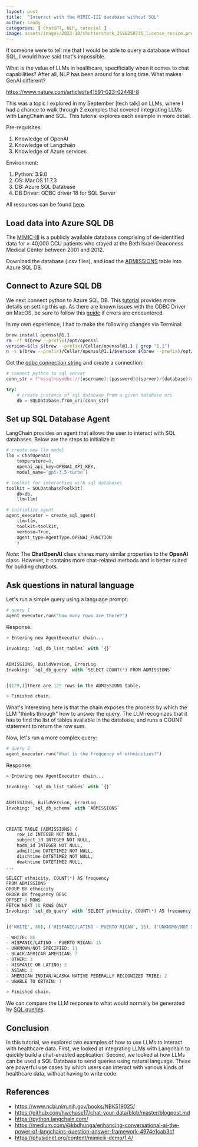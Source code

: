 ```yaml
---
layout: post
title:  "Interact with the MIMIC-III database without SQL"
author: sandy
categories: [ ChatGPT, NLP, tutorial ]
image: assets/images/2023-10/shutterstock_2188258735_license_resize.png
---
```

If someone were to tell me that I would be able to query a database without SQL, I would have said that's impossible.  

What is the value of LLMs in healthcare, specificially when it comes to chat capabilities?  After all, NLP has been around for a long time.  What makes GenAI different?  

https://www.nature.com/articles/s41591-023-02448-8

This was a topic I explored in my September [tech talk] on LLMs, where I had a chance to walk through 2 examples that covered integrating LLMs with LangChain and SQL.  This tutorial explores each example in more detail. 

Pre-requisites:
1. Knowledge of OpenAI
2. Knowledge of Langchain
3. Knowledge of Azure services

Environment:
1. Python: 3.9.0
2. OS: MacOS 11.7.3
3. DB: Azure SQL Database
4. DB Driver: ODBC driver 18 for SQL Server


All resources can be found [here](https://github.com/slsu0424/pmc-patients).

## Load data into Azure SQL DB
The [MIMIC-III](https://physionet.org/content/mimiciii-demo/1.4/) is a publicly available database comprising of de-identified data for > 40,000 CCU patients who stayed at the Beth Israel Deaconess Medical Center between 2001 and 2012.  

Download the database (.csv files), and load the [ADMISSIONS]() table into Azure SQL DB. 

## Connect to Azure SQL DB
We next connect python to Azure SQL DB.  This [tutorial]() provides more details on setting this up.  As there are known issues with the ODBC Driver on MacOS, be sure to follow this [guide](https://learn.microsoft.com/en-us/sql/connect/odbc/linux-mac/known-issues-in-this-version-of-the-driver?view=sql-server-ver16) if errors are encountered.  

In my own experience, I had to make the following changes via Terminal:

```bash
brew install openssl@1.1
rm -rf $(brew --prefix)/opt/openssl
version=$(ls $(brew --prefix)/Cellar/openssl@1.1 | grep "1.1")
n -s $(brew --prefix)/Cellar/openssl@1.1/$version $(brew --prefix)/opt/openssl
```

Get the [odbc connection string](https://azurelessons.com/azure-sql-database-connection-string/) and create a connection:
```python
# connect python to sql server
conn_str = f"mssql+pyodbc://{username}:{password}@{server}/{database}?driver={driver}"

try:
    # create instance of sql database from a given database uri
    db = SQLDatabase.from_uri(conn_str)
```
## Set up SQL Database Agent
LangChain provides an agent that allows the user to interact with SQL databases.  Below are the steps to initialize it:

```python
# create new llm model
llm = ChatOpenAI(
    temperature=0, 
    openai_api_key=OPENAI_API_KEY, 
    model_name='gpt-3.5-turbo')

# toolkit for interacting with sql databases
toolkit = SQLDatabaseToolkit(
    db=db,
    llm=llm)

# initialize agent
agent_executor = create_sql_agent(
    llm=llm,
    toolkit=toolkit,
    verbose=True,
    agent_type=AgentType.OPENAI_FUNCTION
    )
 ```
 *Note*: The **ChatOpenAI** class shares many similar properties to the **OpenAI** class.  However, it contains more chat-related methods and is better suited for building chatbots.

## Ask questions in natural language
Let's run a simple query using a language prompt:
```python
# query 1
agent_executor.run("how many rows are there?")
```
Response:
```python
> Entering new AgentExecutor chain...

Invoking: `sql_db_list_tables` with `{}`


ADMISSIONS, BuildVersion, ErrorLog
Invoking: `sql_db_query` with `SELECT COUNT(*) FROM ADMISSIONS`


[(129,)]There are 129 rows in the ADMISSIONS table.

> Finished chain.
```
What's interesting here is that the chain exposes the process by which the LLM "thinks through" how to answer the query.  The LLM recognizes that it has to find the list of tables available in the database, and runs a COUNT statement to return the row sum.

Now, let's run a more complex query:
```python
# query 2
agent_executor.run("What is the frequency of ethnicities?")
```
Response:
```python
> Entering new AgentExecutor chain...

Invoking: `sql_db_list_tables` with `{}`


ADMISSIONS, BuildVersion, ErrorLog
Invoking: `sql_db_schema` with `ADMISSIONS`



CREATE TABLE [ADMISSIONS] (
	row_id INTEGER NOT NULL, 
	subject_id INTEGER NOT NULL, 
	hadm_id INTEGER NOT NULL, 
	admittime DATETIME2 NOT NULL, 
	dischtime DATETIME2 NOT NULL, 
	deathtime DATETIME2 NULL,
...

SELECT ethnicity, COUNT(*) AS frequency 
FROM ADMISSIONS 
GROUP BY ethnicity 
ORDER BY frequency DESC 
OFFSET 0 ROWS 
FETCH NEXT 10 ROWS ONLY
Invoking: `sql_db_query` with `SELECT ethnicity, COUNT(*) AS frequency FROM ADMISSIONS GROUP BY ethnicity ORDER BY frequency DESC OFFSET 0 ROWS FETCH NEXT 10 ROWS ONLY`


[('WHITE', 86), ('HISPANIC/LATINO - PUERTO RICAN', 15), ('UNKNOWN/NOT SPECIFIED', 11), ('BLACK/AFRICAN AMERICAN', 7), ('OTHER', 3), ('HISPANIC OR LATINO', 2), ('ASIAN', 2), ('AMERICAN INDIAN/ALASKA NATIVE FEDERALLY RECOGNIZED TRIBE', 2), ('UNABLE TO OBTAIN', 1)]The frequency of ethnicities in the database is as follows:

- WHITE: 86
- HISPANIC/LATINO - PUERTO RICAN: 15
- UNKNOWN/NOT SPECIFIED: 11
- BLACK/AFRICAN AMERICAN: 7
- OTHER: 3
- HISPANIC OR LATINO: 2
- ASIAN: 2
- AMERICAN INDIAN/ALASKA NATIVE FEDERALLY RECOGNIZED TRIBE: 2
- UNABLE TO OBTAIN: 1

> Finished chain.
```

We can compare the LLM response to what would normally be generated by [SQL queries]().


## Conclusion
In this tutorial, we explored two examples of how to use LLMs to interact with healthcare data.  First, we looked at integrating LLMs with Langchain to quickly build a chat-enabled application.  Second, we looked at how LLMs can be used a SQL Database to send queries using natural language.  These are powerful use cases by which users can interact with various kinds of healthcare data, without having to write code.  


## References
+ <https://www.ncbi.nlm.nih.gov/books/NBK519025/>
+ <https://github.com/hwchase17/chat-your-data/blob/master/blogpost.md>
+ <https://python.langchain.com/>
+ <https://medium.com/@kbdhunga/enhancing-conversational-ai-the-power-of-langchains-question-answer-framework-4974e1cab3cf>
+ <https://physionet.org/content/mimiciii-demo/1.4/>